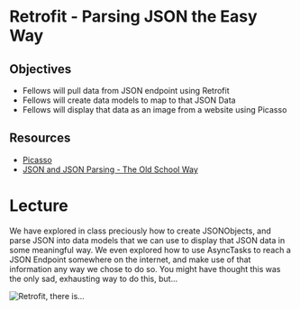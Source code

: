# Retrofit - Parsing JSON the Easy Way 

## Objectives
* Fellows will pull data from JSON endpoint using Retrofit
* Fellows will create data models to map to that JSON Data
* Fellows will display that data as an image from a website using Picasso

## Resources
* [Picasso](https://github.com/square/picasso)
* [JSON and JSON Parsing - The Old School Way](https://github.com/C4Q/AC-Android/tree/master/lessons/json/json_parsing)

# Lecture

We have explored in class preciously how to create JSONObjects, and parse JSON into data models that we can use to display that JSON data in some meaningful way. We even explored how to use AsyncTasks to reach a JSON Endpoint somewhere on the internet, and make use of that information any way we chose to do so. You might have thought this was the only sad, exhausting way to do this, but...

![Retrofit, there is...](http://i.imgur.com/SRyMh.jpg)
